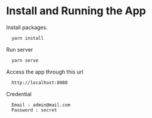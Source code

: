 
# Install and Running the App

Install packages.
```bash
  yarn install
```

Run server
```bash
  yarn serve
```

Access the app through this url
```bash
  http://localhost:8080
```

Credential
```bash
  Email : admin@mail.com
  Password : secret
```
